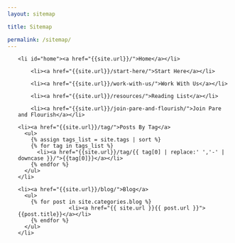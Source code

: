 ```yaml
---
layout: sitemap

title: Sitemap

permalink: /sitemap/
---
```


<div class="sitemap">

  <ul id="primaryNav" class="col6">
  
    <li id="home"><a href="{{site.url}}/">Home</a></li>
    
		<li><a href="{{site.url}}/start-here/">Start Here</a></li>
    
		<li><a href="{{site.url}}/work-with-us/">Work With Us</a></li>
    
		<li><a href="{{site.url}}/resources/">Reading List</a></li>
    
		<li><a href="{{site.url}}/join-pare-and-flourish/">Join Pare and Flourish</a></li>
		
    <li><a href="{{site.url}}/tag/">Posts By Tag</a>
      <ul>
        {% assign tags_list = site.tags | sort %}  
        {% for tag in tags_list %} 
          <li><a href="{{site.url}}/tag/{{ tag[0] | replace:' ','-' | downcase }}/">{{tag[0]}}</a></li>
        {% endfor %}
      </ul>
    </li>
    
    <li><a href="{{site.url}}/blog/">Blog</a>
      <ul>
        {% for post in site.categories.blog %}
					<li><a href="{{ site.url }}{{ post.url }}">{{post.title}}</a></li>
        {% endfor %}
      </ul>
    </li>
    
  </ul>
  
</div>